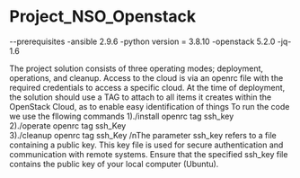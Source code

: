 # Project_NSO_Openstack
--prerequisites
-ansible 2.9.6
-python version = 3.8.10
-openstack 5.2.0 
-jq-1.6

The project solution consists of three operating modes; deployment, operations, and cleanup.  Access to the cloud is via an openrc file with the required credentials to access a specific cloud. At the time of deployment, the solution should use a TAG to attach to all items it creates within the OpenStack Cloud, as to enable easy identification of things 
To run the code we use the fllowing commands 
1)./install openrc tag ssh_key    
2)./operate openrc tag ssh_Key                    
3)./cleanup openrc tag ssh_Key
/nThe parameter ssh_key refers to a file containing a public key. This key file is used for secure authentication and communication with remote systems. Ensure that the specified ssh_key file contains the public key of your local computer (Ubuntu).
